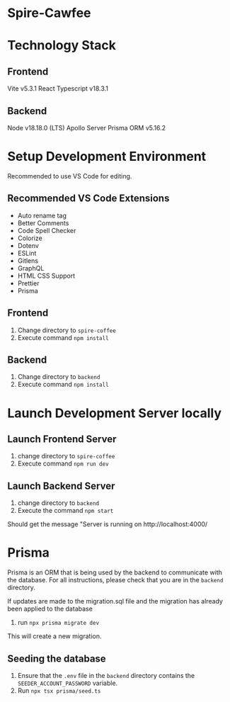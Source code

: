 # Spire-Cawfee

<!-- At some point we want to include a description of the app here -->

# Technology Stack

## Frontend

Vite v5.3.1
React Typescript v18.3.1

## Backend

Node v18.18.0 (LTS)
Apollo Server
Prisma ORM v5.16.2

# Setup Development Environment

Recommended to use VS Code for editing.

## Recommended VS Code Extensions

- Auto rename tag
- Better Comments
- Code Spell Checker
- Colorize
- Dotenv
- ESLint
- Gitlens
- GraphQL
- HTML CSS Support
- Prettier
- Prisma

## Frontend

1. Change directory to `spire-coffee`
2. Execute command `npm install`

## Backend

1. Change directory to `backend`
2. Execute command `npm install`

# Launch Development Server locally

## Launch Frontend Server

1. change directory to `spire-coffee`
2. Execute command `npm run dev`

## Launch Backend Server

1. change directory to `backend`
2. Execute the command `npm start`

Should get the message "Server is running on http://localhost:4000/

# Prisma

Prisma is an ORM that is being used by the backend to communicate with the database. For all instructions, please check that you are in the `backend` directory.

If updates are made to the migration.sql file and the migration has already been applied to the database

1. run `npx prisma migrate dev`

This will create a new migration.

## Seeding the database

1. Ensure that the `.env` file in the `backend` directory contains the `SEEDER_ACCOUNT_PASSWORD` variable.
2. Run `npx tsx prisma/seed.ts`
